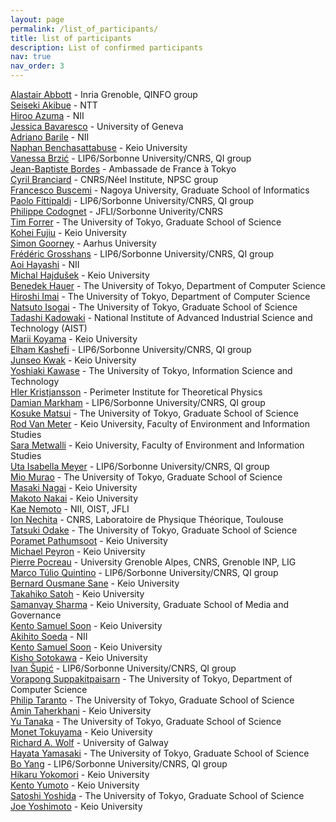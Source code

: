 ```yaml
---
layout: page
permalink: /list_of_participants/
title: list of participants
description: List of confirmed participants
nav: true
nav_order: 3
---
```


[Alastair Abbott](https://alastair-abbott.github.io/) - Inria Grenoble, QINFO group
<br>[Seiseki Akibue](https://researchmap.jp/seiseki.akibue) - NTT
<br>[Hiroo Azuma](https://researchmap.jp/hirooazuma_quantph) - NII
<br>[Jessica Bavaresco](https://jessicabavaresco.github.io/) - University of Geneva
<br>[Adriano Barile](https://orcid.org/0000-0002-5122-0340) - NII 
<br>[Naphan Benchasattabuse](https://scholar.google.com/citations?user=FRsTsksAAAAJ&hl=en) -  Keio University
<br>[Vanessa Brzić](https://www.lip6.fr/actualite/personnes-fiche.php?ident=D2670) - LIP6/Sorbonne University/CNRS, QI group
<br>[Jean-Baptiste Bordes](https://jp.ambafrance.org/) - Ambassade de France à Tokyo
<br>[Cyril Branciard](https://neel.cnrs.fr/les-chercheurs-et-techniciens/branciard-cyril) - CNRS/Néel Institute, NPSC group
<br>[Francesco Buscemi](http://www.math.cm.is.nagoya-u.ac.jp/~buscemi/) - Nagoya University, Graduate School of Informatics
<br>[Paolo Fittipaldi](https://qi.lip6.fr/people/paolo-fittipaldi/) - LIP6/Sorbonne University/CNRS, QI group
<br>[Philippe Codognet](https://webia.lip6.fr/~codognet/) - JFLI/Sorbonne Univerity/CNRS
<br>[Tim Forrer](https://www.eve.phys.s.u-tokyo.ac.jp/php/members.php) - The University of Tokyo, Graduate School of Science
<br>[Kohei Fujiu](https://aqua.sfc.wide.ad.jp/members) - Keio University
<br>[Simon Goorney](https://pure.au.dk/portal/en/persons/simon.goorney%40mgmt.au.dk) - Aarhus University
<br>[Frédéric Grosshans](https://www.lip6.fr/actualite/personnes-fiche.php?ident=P1445) - LIP6/Sorbonne University/CNRS, QI group
<br>[Aoi Hayashi](https://qis1.ex.nii.ac.jp/quantumCenter/p_hayashi.html) - NII
<br>[Michal Hajdušek](https://scholar.google.com.sg/citations?user=8DgauUcAAAAJ&hl=en) - Keio University
<br>[Benedek Hauer](https://www-imai.is.s.u-tokyo.ac.jp/members.html) - The University of Tokyo, Department of Computer Science
<br>[Hiroshi Imai](https://www-imai.is.s.u-tokyo.ac.jp/members.html) - The University of Tokyo, Department of Computer Science
<br>[Natsuto Isogai](https://www.eve.phys.s.u-tokyo.ac.jp/php/members.php) - The University of Tokyo, Graduate School of Science
<br>[Tadashi Kadowaki](https://dblp.org/pid/36/7606.html) - National Institute of Advanced Industrial Science and Technology (AIST) 
<br>[Marii Koyama](https://aqua.sfc.wide.ad.jp/members) - Keio University
<br>[Elham Kashefi](https://www.lip6.fr/actualite/personnes-fiche.php?ident=P1427) - LIP6/Sorbonne University/CNRS, QI group
<br>[Junseo Kwak](https://aqua.sfc.wide.ad.jp/members) - Keio University
<br>[Yoshiaki Kawase](https://www.u-tokyo.ac.jp/focus/en/people/k0001_05134.html) - The University of Tokyo, Information Science and Technology
<br>[Hler Kristjansson](https://perimeterinstitute.ca/people/hler-kristjansson) - Perimeter Institute for Theoretical Physics
<br>[Damian Markham](https://damianmarkham.weebly.com/) - LIP6/Sorbonne University/CNRS, QI group
<br>[Kosuke Matsui](https://www.eve.phys.s.u-tokyo.ac.jp/php/members.php) - The University of Tokyo, Graduate School of Science
<br>[Rod Van Meter](https://web.sfc.keio.ac.jp/~rdv/) - Keio University, Faculty of Environment and Information Studies
<br>[Sara Metwalli](https://aqua.sfc.wide.ad.jp/members) - Keio University, Faculty of Environment and Information Studies
<br>[Uta Isabella Meyer](https://www.lip6.fr/actualite/personnes-fiche.php?ident=D2412) - LIP6/Sorbonne University/CNRS, QI group
<br>[Mio Murao](https://www.eve.phys.s.u-tokyo.ac.jp/php/members.php) - The University of Tokyo, Graduate School of Science
<br>[Masaki Nagai](https://aqua.sfc.wide.ad.jp/members) - Keio University
<br>[Makoto Nakai](https://aqua.sfc.wide.ad.jp/members) - Keio University
<br>[Kae Nemoto](https://qis1.ex.nii.ac.jp/quantumCenter/p_nemoto.html) - NII, OIST, JFLI
<br>[Ion Nechita](https://ion.nechita.net/about/) - CNRS, Laboratoire de Physique Théorique, Toulouse
<br>[Tatsuki Odake](https://www.eve.phys.s.u-tokyo.ac.jp/php/members.php)  - The University of Tokyo, Graduate School of Science
<br>[Poramet Pathumsoot](https://aqua.sfc.wide.ad.jp/members) - Keio University
<br>[Michael Peyron](https://aqua.sfc.wide.ad.jp/members) - Keio University
<br>[Pierre Pocreau](http://2007-2020.liglab.fr/fr/util/annuaire5b45.html?prenom=Pierre&nom=POCREAU) - University Grenoble Alpes, CNRS, Grenoble INP, LIG
<br>[Marco Túlio Quintino](https://mtcq.github.io/) - LIP6/Sorbonne University/CNRS, QI group
<br>[Bernard Ousmane Sane](https://scholar.google.com/citations?user=YMJbS5wAAAAJ&hl=en) - Keio University
<br>[Takahiko Satoh](https://aqua.sfc.wide.ad.jp/members) - Keio University
<br>[Samanvay Sharma](https://aqua.sfc.wide.ad.jp/members) - Keio University, Graduate School of Media and Governance
<br>[Kento Samuel Soon](https://aqua.sfc.wide.ad.jp/members) - Keio University
<br>[Akihito Soeda](https://www.nii.ac.jp/en/faculty/informatics/soeda_akihito/) - NII
<br>[Kento Samuel Soon](https://aqua.sfc.wide.ad.jp/members) - Keio University
<br>[Kisho Sotokawa](https://aqua.sfc.wide.ad.jp/members) - Keio University
<br>[Ivan Šupić](https://www.lip6.fr/actualite/personnes-fiche.php?ident=D2431) - LIP6/Sorbonne University/CNRS, QI group
<br>[Vorapong Suppakitpaisarn](http://vorapong-sup.net/) - The University of Tokyo, Department of Computer Science
<br>[Philip Taranto](https://tarantophilip.github.io/) - The University of Tokyo, Graduate School of Science
<br>[Amin Taherkhani](https://aqua.sfc.wide.ad.jp/members) - Keio University
<br>[Yu Tanaka](https://www.eve.phys.s.u-tokyo.ac.jp/php/members.php)  - The University of Tokyo, Graduate School of Science
<br>[Monet Tokuyama](https://aqua.sfc.wide.ad.jp/members) - Keio University
<br>[Richard A. Wolf](https://scholar.google.com/citations?user=dtJOG0QAAAAJ) - University of Galway
<br>[Hayata Yamasaki](https://www.hayatayamasaki.com/) - The University of Tokyo, Graduate School of Science
<br>[Bo Yang](https://www.lip6.fr/actualite/personnes-fiche.php?ident=D2585) - LIP6/Sorbonne University/CNRS, QI group
<br>[Hikaru Yokomori](https://aqua.sfc.wide.ad.jp/members) - Keio University
<br>[Kento Yumoto](https://aqua.sfc.wide.ad.jp/members) - Keio University
<br>[Satoshi Yoshida](https://www.eve.phys.s.u-tokyo.ac.jp/php/members.php)  - The University of Tokyo, Graduate School of Science
<br>[Joe Yoshimoto](https://aqua.sfc.wide.ad.jp/members) - Keio University


